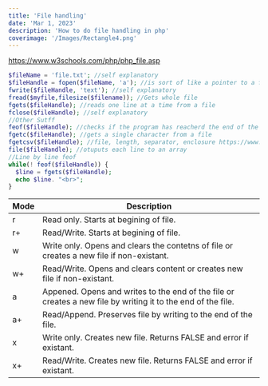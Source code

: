```yaml
---
title: 'File handling'
date: 'Mar 1, 2023'
description: 'How to do file handling in php'
coverimage: '/Images/Rectangle4.png'
---
```


https://www.w3schools.com/php/php_file.asp

``` php
$fileName = 'file.txt'; //self explanatory
$fileHandle = fopen($fileName, 'a'); //is sort of like a pointer to a file
fwrite($fileHandle, 'text'); //self explanatory
fread($myfile,filesize($filename)); //Gets whole file
fgets($fileHandle); //reads one line at a time from a file
fclose($fileHandle); //self explanatory
//Other Sutff
feof($fileHandle); //checks if the program has reacherd the end of the file
fgetc($fileHandle); //gets a single character from a file
fgetcsv($fileHandle); //file, length, separator, enclosure https://www.w3schools.com/php/func_filesystem_fgetcsv.asp
file($fileHandle); //otuputs each line to an array
//Line by line feof
while(! feof($fileHandle)) {
  $line = fgets($fileHandle);
  echo $line. "<br>";
}
```

|Mode|Description| 
|-|-| 
|r|Read only. Starts at begining of file.|
|r+|Read/Write. Starts at begining of file.|
|w|Write only. Opens and clears the contetns of file or creates a new file if non-existant.|
|w+|Read/Write. Opens and clears content or creates new file if non-existant.|
|a|Appened. Opens and writes to the end of the file or creates a new file by writing it to the end of the file.| 
|a+|Read/Append. Preserves file by writing to the end of the file.|
|x|Write only. Creates new file. Returns FALSE and error if existant.|
|x+|Read/Write. Creates new file. Returns FALSE and error if existant.|
